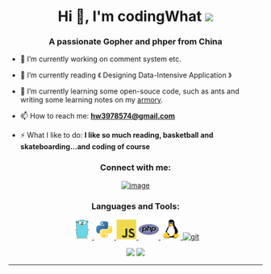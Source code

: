 <h1 align="center">Hi 👋, I'm codingWhat <img height="40" src="https://emoji.gg/assets/emoji/7333-parrotdance.gif"></h1>
<h3 align="center">A passionate Gopher and phper  from China</h3>

- 🔭 I’m currently working on comment system etc.

- 🌱 I’m currently reading 《 Designing Data-Intensive Application 》

- 👯 I’m currently learning some open-souce code, such as ants and writing some learning notes on my [armory](https://github.com/codingWhat/armory).

- 📫 How to reach me: **hw3978574@gmail.com**

- ⚡ What I like to do: **I like so much reading, basketball and skateboarding...and coding of course**

<h3 align="center">Connect with me:</h3>
<div align="center">


[![image](https://img.shields.io/badge/Gmail-D14836?style=for-the-badge&logo=gmail&logoColor=white)](hw3978574@gmail.com)
  
</div>

<h3 align="center">Languages and Tools:</h3>

<p align="center"> 
  <a href="https://golang.org" target="_blank"> 
      <img src="https://raw.githubusercontent.com/devicons/devicon/master/icons/go/go-original.svg" alt="Golang" width="40" height="40"/> 
  </a>
  <a href="https://www.python.org" target="_blank"> 
    <img src="https://raw.githubusercontent.com/devicons/devicon/master/icons/python/python-original.svg" alt="python" width="40" height="40"/> 
  </a>  
  <a href="https://developer.mozilla.org/en-US/docs/Web/JavaScript" target="_blank"> 
    <img src="https://raw.githubusercontent.com/devicons/devicon/master/icons/javascript/javascript-original.svg" alt="javascript" width="40" height="40"/> 
  </a> 
<a href="https://www.php.net" target="_blank"> 
    <img src="https://raw.githubusercontent.com/devicons/devicon/master/icons/php/php-original.svg" alt="PHP" width="40" height="40"/> 
</a>
  <a href="https://www.linux.org/" target="_blank"> 
    <img src="https://raw.githubusercontent.com/devicons/devicon/master/icons/linux/linux-original.svg" alt="linux" width="40" height="40"/> 
  </a> 
  <a href="https://git-scm.com/" target="_blank"> 
    <img src="https://www.vectorlogo.zone/logos/git-scm/git-scm-icon.svg" alt="git" width="40" height="40"/> 
  </a>
</p>

<p align= "center">
  <img height= "150" src="https://github-readme-stats.vercel.app/api?username=BrantLauro&theme=react&show_icons=true&include_all_commits=true" />
  <img height= "150" src="https://github-readme-stats.vercel.app/api/top-langs/?username=codingWhat&theme=react&layout=compact" />
</p>

------
<!---
codingWhat/codingWhat is a ✨ special ✨ repository because its `README.md` (this file) appears on your GitHub profile.
You can click the Preview link to take a look at your changes.
--->
